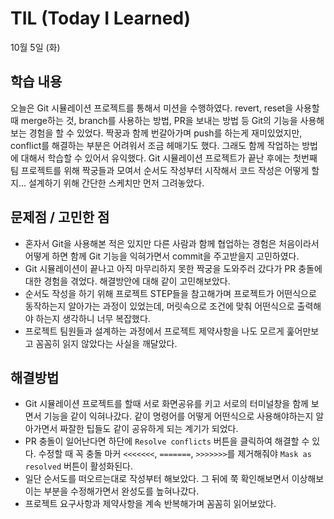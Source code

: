 # TIL (Today I Learned)

10월 5일 (화)

## 학습 내용
오늘은 Git 시뮬레이션 프로젝트를 통해서 미션을 수행하였다. revert, reset을 사용할 때 merge하는 것, branch를 사용하는 방법, PR을 보내는 방법 등 Git의 기능을 사용해보는 경험을 할 수 있었다. 짝꿍과 함께 번갈아가며 push를 하는게 재미있었지만, conflict를 해결하는 부분은 어려워서 조금 헤매기도 했다. 그래도 함께 작업하는 방법에 대해서 학습할 수 있어서 유익했다. Git 시뮬레이션 프로젝트가 끝난 후에는 첫번째 팀 프로젝트를 위해 짝궁들과 모여서 순서도 작성부터 시작해서 코드 작성은 어떻게 할지... 설계하기 위해 간단한 스케치만 먼저 그려놓았다.
&nbsp;
## 문제점 / 고민한 점
- 혼자서 Git을 사용해본 적은 있지만 다른 사람과 함께 협업하는 경험은 처음이라서 어떻게 하면 함께 Git 기능을 익혀가면서 commit을 주고받을지 고민하였다.
- Git 시뮬레이션이 끝나고 아직 마무리하지 못한 짝궁을 도와주러 갔다가 PR 충돌에 대한 경험을 겪었다. 해결방안에 대해 같이 고민해보았다.
- 순서도 작성을 하기 위해 프로젝트 STEP들을 참고해가며 프로젝트가 어떤식으로 동작하는지 알아가는 과정이 있었는데, 머릿속으로 조건에 맞춰 어떤식으로 출력해야 하는지 생각하니 너무 복잡했다.
- 프로젝트 팀원들과 설계하는 과정에서 프로젝트 제약사항을 나도 모르게 훑어만보고 꼼꼼히 읽지 않았다는 사실을 깨달았다.
&nbsp;
## 해결방법
- Git 시뮬레이션 프로젝트를 할때 서로 화면공유를 키고 서로의 터미널창을 함께 보면서 기능을 같이 익혀나갔다. 같이 명령어를 어떻게 어떤식으로 사용해야하는지 알아가면서 짜잘한 팁들도 같이 공유하게 되는 계기가 되었다.
- PR 충돌이 일어난다면 하단에 <code>Resolve conflicts</code> 버튼을 클릭하여 해결할 수 있다. 수정할 때 꼭 충돌 마커 <code><<<<<<<</code>, <code>=======</code>, <code>>>>>>>></code>를 제거해줘야 <code>Mask as resolved</code> 버튼이 활성화된다.
- 일단 순서도를 떠오르는대로 작성부터 해보았다. 그 뒤에 쭉 확인해보면서 이상해보이는 부분을 수정해가면서 완성도를 높혀나갔다.
- 프로젝트 요구사항과 제약사항을 계속 반복해가며 꼼꼼히 읽어보았다.
&nbsp;
